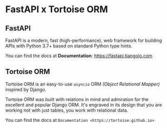 # FastAPI x Tortoise ORM 


## FastAPI

FastAPI is a modern, fast (high-performance), web framework for building APIs with Python 3.7+ based on standard Python type hints.

You can find the docs at **Documentation**: <a href="https://fastapi.tiangolo.com" target="_blank">https://fastapi.tiangolo.com</a>

## Tortoise ORM

Tortoise ORM is an easy-to-use ``asyncio`` ORM *(Object Relational Mapper)* inspired by Django.

Tortoise ORM was built with relations in mind and admiration for the excellent and popular Django ORM.
It's engraved in its design that you are working not with just tables, you work with relational data.

You can find the docs at `Documentation <https://tortoise.github.io>`